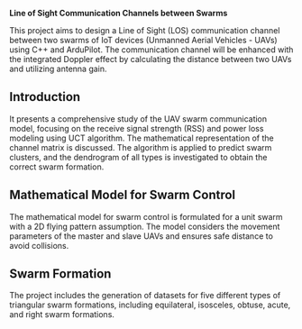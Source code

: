 **Line of Sight Communication Channels between Swarms**

This project aims to design a Line of Sight (LOS) communication channel between two swarms of IoT devices (Unmanned Aerial Vehicles - UAVs) using C++ and ArduPilot. The communication channel will be enhanced with the integrated Doppler effect by calculating the distance between two UAVs and utilizing antenna gain.

## Introduction
It presents a comprehensive study of the UAV swarm communication model, focusing on the receive signal strength (RSS) and power loss modeling using UCT algorithm. The mathematical representation of the channel matrix is discussed. The algorithm is applied to predict swarm clusters, and the dendrogram of all types is investigated to obtain the correct swarm formation. 

## Mathematical Model for Swarm Control
The mathematical model for swarm control is formulated for a unit swarm  with a 2D flying pattern assumption. The model considers the movement parameters of the master and slave UAVs and ensures safe distance to avoid collisions.

## Swarm Formation
The project includes the generation of datasets for five different types of triangular swarm formations, including equilateral, isosceles, obtuse, acute, and right swarm formations.
